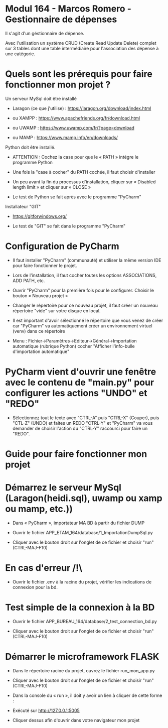 #  Modul 164 - Marcos Romero - Gestionnaire de dépenses 

Il s'agit d'un géstionnaire de dépense.

Avec l'utilisation un système CRUD (Create Read Update Delete) complet sur 3 tables dont une table intermédiaire pour l'association des dépense à une catégorie.

# Quels sont les prérequis pour faire fonctionner mon projet ?

Un serveur MySql doit être installé

- Laragon (ce que j'utilise) : https://laragon.org/download/index.html

- ou XAMPP : https://www.apachefriends.org/fr/download.html

- ou UWAMP : https://www.uwamp.com/fr/?page=download

- ou MAMP : https://www.mamp.info/en/downloads/

Python doit être installé.

- ATTENTION : Cochez la case pour que le « PATH » intègre le programme Python

- Une fois la "case à cocher" du PATH cochée, il faut choisir d'installer

- Un peu avant la fin du processus d'installation, cliquer sur « Disabled length limit » et cliquer sur « CLOSE »

- Le test de Python se fait après avec le programme "PyCharm"

Installateur "GIT"

- https://gitforwindows.org/

- Le test de "GIT" se fait dans le programme "PyCharm"

# Configuration de PyCharm

- Il faut installer "PyCharm" (communauté) et utiliser la même version IDE pour faire fonctionner le projet.

- Lors de l'installation, il faut cocher toutes les options ASSOCIATIONS, ADD PATH, etc.

- Ouvrir "PyCharm" pour la première fois pour le configurer. Choisir le bouton « Nouveau projet »

- Changer le répertoire pour ce nouveau projet, il faut créer un nouveau répertoire "vide" sur votre disque en local.

- Il est important d'avoir sélectionné le répertoire que vous venez de créer car "PyCharm" va automatiquement créer un environnement virtuel (venv) dans ce 
répertoire

- Menu : Fichier->Paramètres->Editeur->Général->Importation automatique (rubrique Python) cocher "Afficher l'info-bulle d'importation automatique"

# PyCharm vient d'ouvrir une fenêtre avec le contenu de "main.py" pour configurer les actions "UNDO" et "REDO"

- Sélectionnez tout le texte avec "CTRL-A" puis "CTRL-X" (Couper), puis "CTL-Z" (UNDO) et faites un REDO "CTRL-Y" et "PyCharm" va vous demander de choisir l'action du "CTRL-Y" raccourci pour faire un "REDO".

# Guide pour faire fonctionner mon projet

# Démarrez le serveur MySql (Laragon(heidi.sql), uwamp ou xamp ou mamp, etc.))

- Dans « PyCharm », importateur MA BD à partir du fichier DUMP

- Ouvrir le fichier APP_ETAM_164/database/1_ImportationDumpSql.py

- Cliquer avec le bouton droit sur l'onglet de ce fichier et choisir "run" (CTRL-MAJ-F10)

# En cas d'erreur /!\

- Ouvrir le fichier .env à la racine du projet, vérifier les indications de connexion pour la bd.

# Test simple de la connexion à la BD

- Ouvrir le fichier APP_BUREAU_164/database/2_test_connection_bd.py

- Cliquer avec le bouton droit sur l'onglet de ce fichier et choisir "run" (CTRL-MAJ-F10)

# Démarrer le microframework FLASK

- Dans le répertoire racine du projet, ouvrez le fichier run_mon_app.py

- Cliquer avec le bouton droit sur l'onglet de ce fichier et choisir "run" (CTRL-MAJ-F10)

- Dans la console du « run », il doit y avoir un lien à cliquer de cette forme :

-   Exécuté sur http://127.0.0.1:5005

- Cliquer dessus afin d'ouvrir dans votre navigateur mon projet
